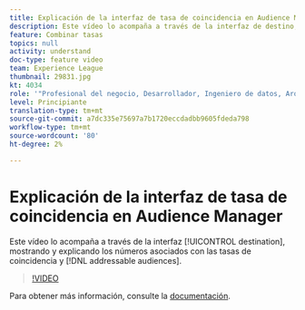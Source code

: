 ```yaml
---
title: Explicación de la interfaz de tasa de coincidencia en Audience Manager
description: Este vídeo lo acompaña a través de la interfaz de destino, mostrando y explicando los números asociados con tasas de coincidencia y audiencias a las que se puede dirigir.
feature: Combinar tasas
topics: null
activity: understand
doc-type: feature video
team: Experience League
thumbnail: 29831.jpg
kt: 4034
role: '"Profesional del negocio, Desarrollador, Ingeniero de datos, Arquitecto, Arquitecto de datos, Administrador, Líder"'
level: Principiante
translation-type: tm+mt
source-git-commit: a7dc335e75697a7b1720eccdadbb9605fdeda798
workflow-type: tm+mt
source-wordcount: '80'
ht-degree: 2%

---
```



# Explicación de la interfaz de tasa de coincidencia en Audience Manager

Este vídeo lo acompaña a través de la interfaz [!UICONTROL destination], mostrando y explicando los números asociados con las tasas de coincidencia y [!DNL addressable audiences].

>[!VIDEO](https://video.tv.adobe.com/v/29831/?quality=12)

Para obtener más información, consulte la [documentación](https://docs.adobe.com/help/en/audience-manager/user-guide/features/addressable-audiences.html).
